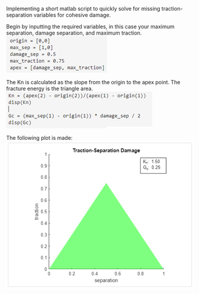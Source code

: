Implementing a short matlab script to quickly solve for missing traction-separation variables for cohesive damage. 

Begin by inputting the required variables, in this case your maximum separation, damage separation, and maximum traction.
![Assign Variables](https://github.com/midmidmidmid/TractionSeparation/blob/main/Matlab_Variables.png)

The Kn is calculated as the slope from the origin to the apex point. The fracture energy is the triangle area.
![Calculations](https://github.com/midmidmidmid/TractionSeparation/blob/main/calcs.png)

The following plot is made:
![Plot](https://github.com/midmidmidmid/TractionSeparation/blob/main/Matlab_TractionSeparation.png)
